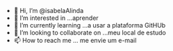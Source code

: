 - 👋 Hi, I’m @isabelaAlinda
- 👀 I’m interested in ...aprender
- 🌱 I’m currently learning ...a usar a plataforma GitHUb
- 💞️ I’m looking to collaborate on ...meu local de estudo 
- 📫 How to reach me ... me envie um e-mail

<!---
isabelaAlinda/isabelaAlinda is a ✨ special ✨ repository because its `README.md` (this file) appears on your GitHub profile.
You can click the Preview link to take a look at your changes.
--->
